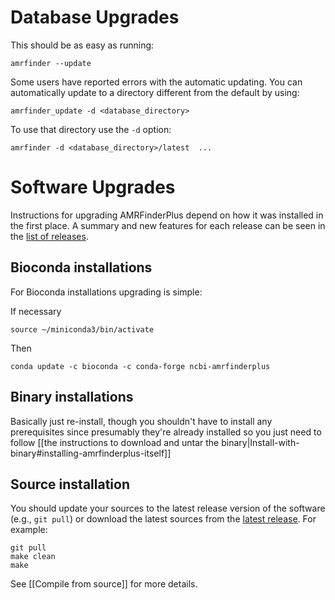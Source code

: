 Database Upgrades
=================

This should be as easy as running:
    
    amrfinder --update

Some users have reported errors with the automatic updating. You can automatically update to a directory different from the default by using:

    amrfinder_update -d <database_directory>

To use that directory use the `-d` option: 

    amrfinder -d <database_directory>/latest  ...

Software Upgrades
=================

Instructions for upgrading AMRFinderPlus depend on how it was installed in the first place. A summary and new features for each release can be seen in the [list of releases](https://github.com/ncbi/amr/releases).

Bioconda installations
----------------------

For Bioconda installations upgrading is simple:

If necessary

    source ~/miniconda3/bin/activate

Then

    conda update -c bioconda -c conda-forge ncbi-amrfinderplus

Binary installations
--------------------

Basically just re-install, though you shouldn't have to install any prerequisites since presumably they're already installed so you just need to follow [[the instructions to download and untar the binary|Install-with-binary#installing-amrfinderplus-itself]]

Source installation
-------------------

You should update your sources to the latest release version of the software (e.g., `git pull`)
or download the latest sources from the [latest release](https://github.com/ncbi/amr/releases/latest). For example:
    
    git pull
    make clean
    make

See [[Compile from source]] for more details.

